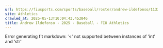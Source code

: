 ```yaml
---
url: https://fiusports.com/sports/baseball/roster/andrew-ildefonso/11332
site: Athletics
crawled_at: 2025-05-13T10:04:43.453046
title: Andrew Ildefonso - 2025 - Baseball - FIU Athletics
---
```


Error generating fit markdown: '<' not supported between instances of 'int' and 'str'